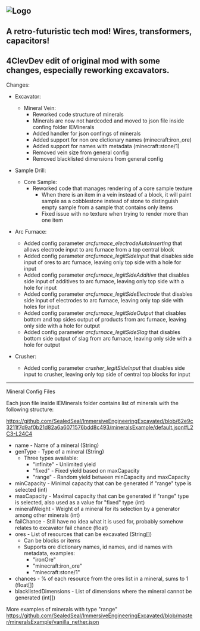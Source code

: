 ![Logo](https://raw.githubusercontent.com/BluSunrize/ImmersiveEngineering/master/src/main/resources/assets/immersiveengineering/logo.png)
--------------------------------------------------

A retro-futuristic tech mod!
Wires, transformers, capacitors!
--------------------------------------------------

4ClevDev edit of original mod with some changes, especially reworking excavators.
--------------------------------------------------

Changes:

  * Excavator:<br/>
    * Mineral Vein:<br/>
      + Reworked code structure of minerals<br/>
      + Minerals are now not hardcoded and moved to json file inside confing folder IEMinerals<br/>
      + Added handler for json confings of minerals<br/>
      + Added support for non ore dictionary names (minecraft:iron_ore)<br/>
      + Added support for names with metadata (minecraft:stone/1)<br/>
      - Removed vein size from general config<br/>
      - Removed blacklisted dimensions from general config<br/>
    
  * Sample Drill:<br/>
    * Core Sample:<br/>
      + Reworked code that manages rendering of a core sample texture<br/>
        + When there is an item in a vein instead of a block, it will paint sample as a cobblestone instead of stone to distinguish empty sample from a sample that contains only items<br/>
        + Fixed issue with no texture when trying to render more than one item<br/>
    
  * Arc Furnace:<br/>
    + Added config parameter *arcfurnace_electrodeAutoInserting* that allows electrode input to arc furnace from a top central block<br/>
    + Added config parameter *arcfurnace_legitSideInput* that disables side input of ores to arc furnace, leaving only top side with a hole for input<br/>
    + Added config parameter *arcfurnace_legitSideAdditive* that disables side input of additives to arc furnace, leaving only top side with a hole for input<br/>
    + Added config parameter *arcfurnace_legitSideElectrode* that disables side input of electrodes to arc furnace, leaving only top side with holes for input<br/>
    + Added config parameter *arcfurnace_legitSideOutput* that disables bottom and top sides output of products from arc furnace, leaving only side with a hole for output<br/>
    + Added config parameter *arcfurnace_legitSideSlag* that disables bottom side output of slag from arc furnace, leaving only side with a hole for output<br/>
    
  * Crusher:<br/>
    + Added config parameter *crusher_legitSideInput* that disables side input to crusher, leaving only top side of central top blocks for input
--------------------------------------------------

  Mineral Config Files

  Each json file inside IEMinerals folder contains list of minerals with the following structure:

  https://github.com/SealedSeal/ImmersiveEngineeringExcavated/blob/62e9c3211f7d9af0b21d82a6a6071576bdd8c493/mineralsExample/default.json#L2C3-L24C4

  * name - Name of a mineral (String)
  * genType - Type of a mineral (String)
    * Three types available:
      + "infinite" - Unlimited yield
      + "fixed" - Fixed yield based on maxCapacity
      + "range" - Random yield between minCapacity and maxCapacity
  * minCapacity - Minimal capacity that can be generated if "range" type is selected (int)
  * maxCapacity - Maximal capacity that can be generated if "range" type is selected, also used as a value for "fixed" type (int)
  * mineralWeight - Weight of a mineral for its selection by a generator among other minerals (int)
  * failChance - Still have no idea what it is used for, probably somehow relates to excavator fail chance (float)
  * ores - List of resources that can be excavated (String[])
    * Can be blocks or items
    * Supports ore dictionary names, id names, and id names with metadata, examples:
      * "ironOre"
      * "minecraft:iron_ore"
      * "minecraft:stone/1"
  * chances - % of each resource from the ores list in a mineral, sums to 1 (float[])
  * blacklistedDimensions - List of dimensions where the mineral cannot be generated (int[])

More examples of minerals with type "range"
https://github.com/SealedSeal/ImmersiveEngineeringExcavated/blob/master/mineralsExample/vanilla_nether.json

  
